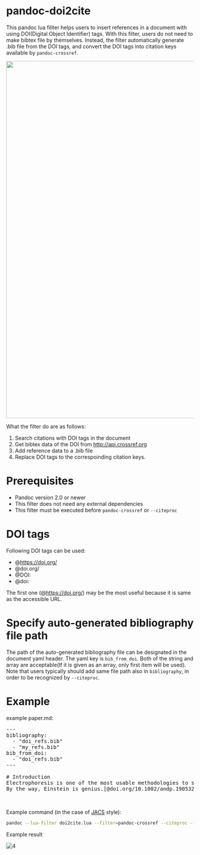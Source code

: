 # pandoc-doi2cite
This pandoc lua filiter helps users to insert references in a document with using DOI(Digital Object Identifier) tags.
With this filter, users do not need to make bibtex file by themselves. Instead, the filter automatically generate .bib file from the DOI tags, and convert the DOI tags into citation keys available by `pandoc-crossref`.

<img src="https://user-images.githubusercontent.com/30950088/117561410-87ec5d00-b0d1-11eb-88be-931f3158ec44.png" width="960">

What the filter do are as follows:

1. Search citations with DOI tags in the document
2. Get bibtex data of the DOI from http://api.crossref.org
3. Add reference data to a .bib file
4. Replace DOI tags to the correspoinding citation keys.

# Prerequisites
- Pandoc version 2.0 or newer
- This filter does not need any external dependencies
- This filter must be executed before `pandoc-crossref` or `--citeproc`

# DOI tags
Following DOI tags can be used:
* @https://doi.org/
* @doi.org/
* @DOI:
* @doi:

The first one (@https://doi.org/) may be the most useful because it is same as the accessible URL.

# Specify auto-generated bibliography file path
The path of the auto-generated bibliography file can be designated in the document yaml header.
The yaml key is `bib_from_doi`.
Both of the string and array are acceptable(If it is given as an array, only first item will be used).
Note that users typically should add same file path also in `bibliography`, in order to be recognized by `--citeproc`.

# Example
example paper.md:

<pre>
---
bibliography:
  - "doi_refs.bib"
  - "my_refs.bib"
bib_from_doi:
  - "doi_refs.bib"
---

# Introduction
Electrophoresis is one of the most usable methodologies to separate proteins.[@https://doi.org/10.1038/227680a0]
By the way, Einstein is genius.[@doi.org/10.1002/andp.19053221004; @doi:10.1002/andp.19053220806]


</pre>

Example command (in the case of [JACS](https://pubs.acs.org/journal/jacsat) style):

```sh
pandoc --lua-filter doi2cite.lua --filter=pandoc-crossref --citeproc --csl=journal-of-the-american-chemical-society.csl -s example.md -o example.pdf
```

Example result

![4](https://user-images.githubusercontent.com/30950088/117563789-3947be80-b0e3-11eb-974c-565af3902dca.png)
